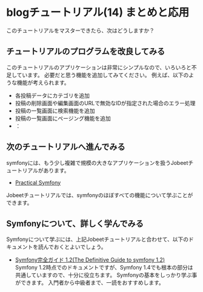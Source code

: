 blogチュートリアル(14) まとめと応用
===================================

このチュートリアルをマスターできたら、次はどうしますか？


チュートリアルのプログラムを改良してみる
----------------------------------------

このチュートリアルのアプリケーションは非常にシンプルなので、いろいろと不足しています。
必要だと思う機能を追加してみてください。
例えば、以下のような機能が考えられます。

- 各投稿データにカテゴリを追加
- 投稿の削除画面や編集画面のURLで無効なIDが指定された場合のエラー処理
- 投稿の一覧画面に検索機能を追加
- 投稿の一覧画面にページング機能を追加
- ：


次のチュートリアルへ進んでみる
------------------------------

symfonyには、もう少し複雑で規模の大きなアプリケーションを扱うJobeetチュートリアルがあります。

- [Practical Symfony](http://www.symfony-project.org/jobeet/1_4/Doctrine/ja/)

Jobeetチュートリアルでは、symfonyのほぼすべての機能について学ぶことができます。


Symfonyについて、詳しく学んでみる
---------------------------------

Symfonyについて学ぶには、上記Jobeetチュートリアルと合わせて、以下のドキュメントを読んでおくとよいでしょう。

- [Symfony完全ガイド 1.2(The Definitive Guide to symfony 1.2)](http://cloud.github.com/downloads/masakielastic/masakielastic.github.com/sf-book-1.2-ja.pdf)<br />
  Symfony 1.2時点でのドキュメントですが、Symfony 1.4でも根本の部分は共通していますので、十分に役立ちます。
  Symfonyの基本をしっかり学ぶ事ができます。
  入門者から中級者まで、一読をおすすめします。


